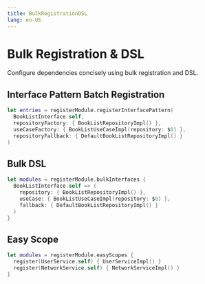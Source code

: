 ```yaml
---
title: BulkRegistrationDSL
lang: en-US
---
```


# Bulk Registration & DSL

Configure dependencies concisely using bulk registration and DSL.

## Interface Pattern Batch Registration
```swift
let entries = registerModule.registerInterfacePattern(
  BookListInterface.self,
  repositoryFactory: { BookListRepositoryImpl() },
  useCaseFactory: { BookListUseCaseImpl(repository: $0) },
  repositoryFallback: { DefaultBookListRepositoryImpl() }
)
```

## Bulk DSL
```swift
let modules = registerModule.bulkInterfaces {
  BookListInterface.self => (
    repository: { BookListRepositoryImpl() },
    useCase: { BookListUseCaseImpl(repository: $0) },
    fallback: { DefaultBookListRepositoryImpl() }
  )
}
```

## Easy Scope
```swift
let modules = registerModule.easyScopes {
  register(UserService.self) { UserServiceImpl() }
  register(NetworkService.self) { NetworkServiceImpl() }
}
```
